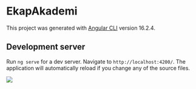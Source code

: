 # EkapAkademi

This project was generated with [Angular CLI](https://github.com/angular/angular-cli) version 16.2.4.

## Development server

Run `ng serve` for a dev server. Navigate to `http://localhost:4200/`. The application will automatically reload if you change any of the source files.

<img src="https://i.ibb.co/Xbpt5Kr/Screenshot-2025-01-08-134125.png"/>

